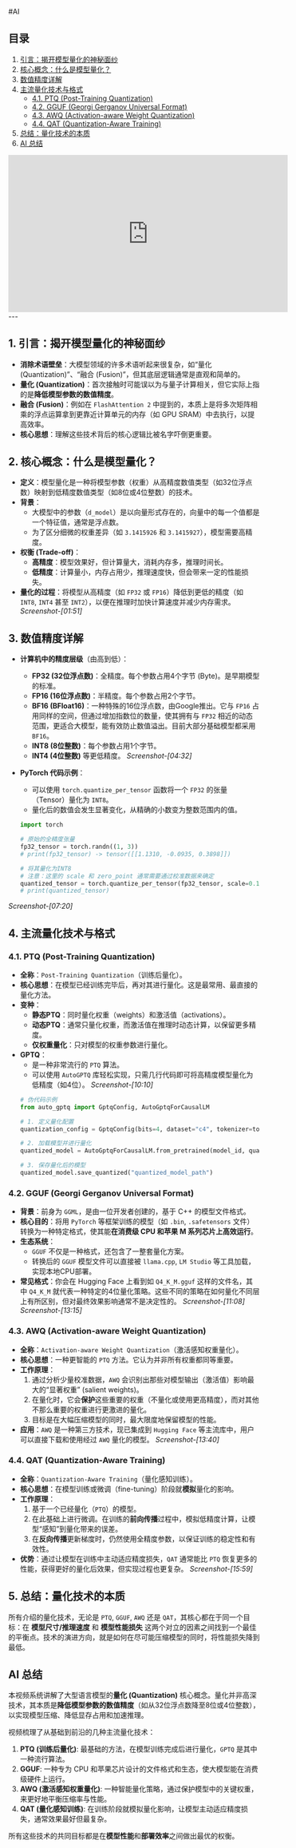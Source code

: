 #AI

## 目录
1. [引言：揭开模型量化的神秘面纱](#1-引言揭开模型量化的神秘面纱)
2. [核心概念：什么是模型量化？](#2-核心概念什么是模型量化)
3. [数值精度详解](#3-数值精度详解)
4. [主流量化技术与格式](#4-主流量化技术与格式)
    - [4.1. PTQ (Post-Training Quantization)](#41-ptq-post-training-quantization)
    - [4.2. GGUF (Georgi Gerganov Universal Format)](#42-gguf-georgi-gerganov-universal-format)
    - [4.3. AWQ (Activation-aware Weight Quantization)](#43-awq-activation-aware-weight-quantization)
    - [4.4. QAT (Quantization-Aware Training)](#44-qat-quantization-aware-training)
5. [总结：量化技术的本质](#5-总结量化技术的本质)
6. [AI 总结](#ai-总结)
<iframe width="560" height="315" src="https://player.bilibili.com/player.html?autoplay=0&bvid=BV1euPkerEun" scrolling="no" border="0" frameborder="no" framespacing="0" allowfullscreen="true"></iframe>
---

## 1. 引言：揭开模型量化的神秘面纱

- **消除术语壁垒**：大模型领域的许多术语听起来很复杂，如“量化 (Quantization)”、“融合 (Fusion)”，但其底层逻辑通常是直观和简单的。
- **量化 (Quantization)**：首次接触时可能误以为与量子计算相关，但它实际上指的是**降低模型参数的数值精度**。
- **融合 (Fusion)**：例如在 `FlashAttention 2` 中提到的，本质上是将多次矩阵相乘的浮点运算拿到更靠近计算单元的内存（如 GPU SRAM）中去执行，以提高效率。
- **核心思想**：理解这些技术背后的核心逻辑比被名字吓倒更重要。

## 2. 核心概念：什么是模型量化？

- **定义**：模型量化是一种将模型参数（权重）从高精度数值类型（如32位浮点数）映射到低精度数值类型（如8位或4位整数）的技术。
- **背景**：
    - 大模型中的参数（`d_model`）是以向量形式存在的，向量中的每一个值都是一个特征值，通常是浮点数。
    - 为了区分细微的权重差异（如 `3.1415926` 和 `3.1415927`），模型需要高精度。
- **权衡 (Trade-off)**：
    - **高精度**：模型效果好，但计算量大，消耗内存多，推理时间长。
    - **低精度**：计算量小，内存占用少，推理速度快，但会带来一定的性能损失。
- **量化的过程**：将模型从高精度（如 `FP32` 或 `FP16`）降低到更低的精度（如 `INT8`, `INT4` 甚至 `INT2`），以便在推理时加快计算速度并减少内存需求。
*Screenshot-[01:51]*

## 3. 数值精度详解

- **计算机中的精度层级**（由高到低）：
    - **FP32 (32位浮点数)**：全精度。每个参数占用4个字节 (Byte)。是早期模型的标准。
    - **FP16 (16位浮点数)**：半精度。每个参数占用2个字节。
    - **BF16 (BFloat16)**：一种特殊的16位浮点数，由Google推出。它与 `FP16` 占用同样的空间，但通过增加指数位的数量，使其拥有与 `FP32` 相近的动态范围，更适合大模型，能有效防止数值溢出。目前大部分基础模型都采用 `BF16`。
    - **INT8 (8位整数)**：每个参数占用1个字节。
    - **INT4 (4位整数)** 等更低精度。
*Screenshot-[04:32]*

- **PyTorch 代码示例**：
    - 可以使用 `torch.quantize_per_tensor` 函数将一个 `FP32` 的张量（Tensor）量化为 `INT8`。
    - 量化后的数值会发生显著变化，从精确的小数变为整数范围内的值。
    ```python
    import torch

    # 原始的全精度张量
    fp32_tensor = torch.randn((1, 3))
    # print(fp32_tensor) -> tensor([[1.1310, -0.0935, 0.3898]])
    
    # 将其量化为INT8
    # 注意：这里的 scale 和 zero_point 通常需要通过校准数据来确定
    quantized_tensor = torch.quantize_per_tensor(fp32_tensor, scale=0.1, zero_point=0, dtype=torch.qint8)
    # print(quantized_tensor)
    ```
*Screenshot-[07:20]*

## 4. 主流量化技术与格式

### 4.1. PTQ (Post-Training Quantization)

- **全称**：`Post-Training Quantization`（训练后量化）。
- **核心思想**：在模型已经训练完毕后，再对其进行量化。这是最常用、最直接的量化方法。
- **变种**：
    - **静态PTQ**：同时量化权重（weights）和激活值（activations）。
    - **动态PTQ**：通常只量化权重，而激活值在推理时动态计算，以保留更多精度。
    - **仅权重量化**：只对模型的权重参数进行量化。
- **GPTQ**：
    - 是一种非常流行的 `PTQ` 算法。
    - 可以使用 `AutoGPTQ` 库轻松实现，只需几行代码即可将高精度模型量化为低精度（如4位）。
*Screenshot-[10:10]*
    ```python
    # 伪代码示例
    from auto_gptq import GptqConfig, AutoGptqForCausalLM
    
    # 1. 定义量化配置
    quantization_config = GptqConfig(bits=4, dataset="c4", tokenizer=tokenizer)
    
    # 2. 加载模型并进行量化
    quantized_model = AutoGptqForCausalLM.from_pretrained(model_id, quantization_config=quantization_config)
    
    # 3. 保存量化后的模型
    quantized_model.save_quantized("quantized_model_path")
    ```

### 4.2. GGUF (Georgi Gerganov Universal Format)

- **背景**：前身为 `GGML`，是由一位开发者创建的，基于 C++ 的模型文件格式。
- **核心目的**：将用 `PyTorch` 等框架训练的模型（如 `.bin`, `.safetensors` 文件）转换为一种特定格式，使其能**在消费级 CPU 和苹果 M 系列芯片上高效运行**。
- **生态系统**：
    - `GGUF` 不仅是一种格式，还包含了一整套量化方案。
    - 转换后的 `GGUF` 模型文件可以直接被 `llama.cpp`, `LM Studio` 等工具加载，实现本地CPU部署。
- **常见格式**：你会在 Hugging Face 上看到如 `Q4_K_M.gguf` 这样的文件名，其中 `Q4_K_M` 就代表一种特定的4位量化策略。这些不同的策略在如何量化不同层上有所区别，但对最终效果影响通常不是决定性的。
*Screenshot-[11:08]*
*Screenshot-[13:15]*

### 4.3. AWQ (Activation-aware Weight Quantization)

- **全称**：`Activation-aware Weight Quantization`（激活感知权重量化）。
- **核心思想**：一种更智能的 `PTQ` 方法。它认为并非所有权重都同等重要。
- **工作原理**：
    1. 通过分析少量校准数据，`AWQ` 会识别出那些对模型输出（激活值）影响最大的“显著权重” (salient weights)。
    2. 在量化时，它会**保护**这些重要的权重（不量化或使用更高精度），而对其他不那么重要的权重进行更激进的量化。
    3. 目标是在大幅压缩模型的同时，最大限度地保留模型的性能。
- **应用**：`AWQ` 是一种第三方技术，现已集成到 `Hugging Face` 等主流库中，用户可以直接下载和使用经过 `AWQ` 量化的模型。
*Screenshot-[13:40]*

### 4.4. QAT (Quantization-Aware Training)

- **全称**：`Quantization-Aware Training`（量化感知训练）。
- **核心思想**：在模型训练或微调（fine-tuning）阶段就**模拟**量化的影响。
- **工作原理**：
    1. 基于一个已经量化（`PTQ`）的模型。
    2. 在此基础上进行微调。在训练的**前向传播**过程中，模拟低精度计算，让模型“感知”到量化带来的误差。
    3. 在**反向传播**更新梯度时，仍然使用全精度参数，以保证训练的稳定性和有效性。
- **优势**：通过让模型在训练中主动适应精度损失，`QAT` 通常能比 `PTQ` 恢复更多的性能，获得更好的量化后效果，但实现过程也更复杂。
*Screenshot-[15:59]*

## 5. 总结：量化技术的本质

所有介绍的量化技术，无论是 `PTQ`, `GGUF`, `AWQ` 还是 `QAT`，其核心都在于同一个目标：在 **模型尺寸/推理速度** 和 **模型性能损失** 这两个对立的因素之间找到一个最佳的平衡点。技术的演进方向，就是如何在尽可能压缩模型的同时，将性能损失降到最低。

## AI 总结

本视频系统讲解了大型语言模型的**量化 (Quantization)** 核心概念。量化并非高深技术，其本质是**降低模型参数的数值精度**（如从32位浮点数降至8位或4位整数），以实现模型压缩、降低显存占用和加速推理。

视频梳理了从基础到前沿的几种主流量化技术：
1.  **PTQ (训练后量化)**: 最基础的方法，在模型训练完成后进行量化，`GPTQ` 是其中一种流行算法。
2.  **GGUF**: 一种专为 CPU 和苹果芯片设计的文件格式和生态，使大模型能在消费级硬件上运行。
3.  **AWQ (激活感知权重量化)**: 一种智能量化策略，通过保护模型中的关键权重，来更好地平衡压缩率与性能。
4.  **QAT (量化感知训练)**: 在训练阶段就模拟量化影响，让模型主动适应精度损失，通常效果最好但最复杂。

所有这些技术的共同目标都是在**模型性能**和**部署效率**之间做出最优的权衡。